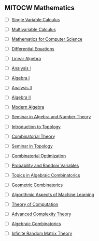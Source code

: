 ## MITOCW Mathematics

- [ ] [Single Variable Calculus](https://ocw.mit.edu/courses/mathematics/18-01sc-single-variable-calculus-fall-2010/)

- [ ] [Multivariable Calculus](https://ocw.mit.edu/courses/mathematics/18-02sc-multivariable-calculus-fall-2010/)

- [ ] [Mathematics for Computer Science](https://ocw.mit.edu/courses/electrical-engineering-and-computer-science/6-042j-mathematics-for-computer-science-spring-2015/)

- [ ] [Differential Equations](https://ocw.mit.edu/courses/mathematics/18-03-differential-equations-spring-2010/)

- [ ] [Linear Algebra](https://ocw.mit.edu/courses/mathematics/18-06-linear-algebra-spring-2010/)

- [ ] [Analysis I](https://ocw.mit.edu/courses/mathematics/18-100b-analysis-i-fall-2010/)

- [ ] [Algebra I](https://ocw.mit.edu/courses/mathematics/18-701-algebra-i-fall-2010/)

- [ ] [Analysis II](https://ocw.mit.edu/courses/mathematics/18-101-analysis-ii-fall-2005/)

- [ ] [Algebra II](https://ocw.mit.edu/courses/mathematics/18-702-algebra-ii-spring-2011/)

- [ ] [Modern Algebra](https://ocw.mit.edu/courses/mathematics/18-703-modern-algebra-spring-2013/index.htm)

- [ ] [Seminar in Algebra and Number Theory](https://ocw.mit.edu/courses/mathematics/18-704-seminar-in-algebra-and-number-theory-computational-commutative-algebra-and-algebraic-geometry-fall-2008/)

- [ ] [Introduction to Topology](https://ocw.mit.edu/courses/mathematics/18-901-introduction-to-topology-fall-2004/)

- [ ] [Combinatorial Theory](https://ocw.mit.edu/courses/mathematics/18-315-combinatorial-theory-introduction-to-graph-theory-extremal-and-enumerative-combinatorics-spring-2005/)

- [ ] [Seminar in Topology](https://ocw.mit.edu/courses/mathematics/18-904-seminar-in-topology-spring-2011/)

- [ ] [Combinatorial Optimization](https://ocw.mit.edu/courses/mathematics/18-433-combinatorial-optimization-fall-2003/)

- [ ] [Probability and Random Variables](https://ocw.mit.edu/courses/mathematics/18-440-probability-and-random-variables-spring-2014/)

- [ ] [Topics in Algebraic Combinatorics](https://ocw.mit.edu/courses/mathematics/18-318-topics-in-algebraic-combinatorics-spring-2006/)

- [ ] [Geometric Combinatorics](https://ocw.mit.edu/courses/mathematics/18-319-geometric-combinatorics-fall-2005/)

- [ ] [Algorithmic Aspects of Machine Learning](https://ocw.mit.edu/courses/mathematics/18-409-algorithmic-aspects-of-machine-learning-spring-2015/)

- [ ] [Theory of Computation](https://ocw.mit.edu/courses/mathematics/18-404j-theory-of-computation-fall-2006/)

- [ ] [Advanced Complexity Theory](https://ocw.mit.edu/courses/mathematics/18-405j-advanced-complexity-theory-spring-2016/)

- [ ] [Algebraic Combinatorics](https://ocw.mit.edu/courses/mathematics/18-312-algebraic-combinatorics-spring-2009/)

- [ ] [Infinite Random Matrix Theory](https://ocw.mit.edu/courses/mathematics/18-338j-infinite-random-matrix-theory-fall-2004/)
